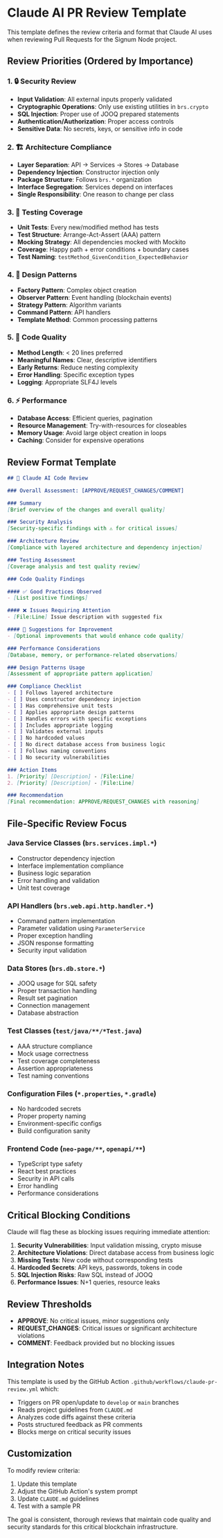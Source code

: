 # Claude AI PR Review Template

This template defines the review criteria and format that Claude AI uses when reviewing Pull Requests for the Signum Node project.

## Review Priorities (Ordered by Importance)

### 1. 🔒 Security Review
- **Input Validation**: All external inputs properly validated
- **Cryptographic Operations**: Only use existing utilities in `brs.crypto`
- **SQL Injection**: Proper use of JOOQ prepared statements
- **Authentication/Authorization**: Proper access controls
- **Sensitive Data**: No secrets, keys, or sensitive info in code

### 2. 🏗️ Architecture Compliance
- **Layer Separation**: API → Services → Stores → Database
- **Dependency Injection**: Constructor injection only
- **Package Structure**: Follows `brs.*` organization
- **Interface Segregation**: Services depend on interfaces
- **Single Responsibility**: One reason to change per class

### 3. 🧪 Testing Coverage
- **Unit Tests**: Every new/modified method has tests
- **Test Structure**: Arrange-Act-Assert (AAA) pattern
- **Mocking Strategy**: All dependencies mocked with Mockito
- **Coverage**: Happy path + error conditions + boundary cases
- **Test Naming**: `testMethod_GivenCondition_ExpectedBehavior`

### 4. 🎨 Design Patterns
- **Factory Pattern**: Complex object creation
- **Observer Pattern**: Event handling (blockchain events)
- **Strategy Pattern**: Algorithm variants
- **Command Pattern**: API handlers
- **Template Method**: Common processing patterns

### 5. 📝 Code Quality
- **Method Length**: < 20 lines preferred
- **Meaningful Names**: Clear, descriptive identifiers
- **Early Returns**: Reduce nesting complexity
- **Error Handling**: Specific exception types
- **Logging**: Appropriate SLF4J levels

### 6. ⚡ Performance
- **Database Access**: Efficient queries, pagination
- **Resource Management**: Try-with-resources for closeables
- **Memory Usage**: Avoid large object creation in loops
- **Caching**: Consider for expensive operations

## Review Format Template

```markdown
## 🤖 Claude AI Code Review

### Overall Assessment: [APPROVE/REQUEST_CHANGES/COMMENT]

### Summary
[Brief overview of the changes and overall quality]

### Security Analysis
[Security-specific findings with ⚠️ for critical issues]

### Architecture Review
[Compliance with layered architecture and dependency injection]

### Testing Assessment
[Coverage analysis and test quality review]

### Code Quality Findings

#### ✅ Good Practices Observed
- [List positive findings]

#### ❌ Issues Requiring Attention
- [File:Line] Issue description with suggested fix

#### 🔄 Suggestions for Improvement
- [Optional improvements that would enhance code quality]

### Performance Considerations
[Database, memory, or performance-related observations]

### Design Patterns Usage
[Assessment of appropriate pattern application]

### Compliance Checklist
- [ ] Follows layered architecture
- [ ] Uses constructor dependency injection
- [ ] Has comprehensive unit tests
- [ ] Applies appropriate design patterns
- [ ] Handles errors with specific exceptions
- [ ] Includes appropriate logging
- [ ] Validates external inputs
- [ ] No hardcoded values
- [ ] No direct database access from business logic
- [ ] Follows naming conventions
- [ ] No security vulnerabilities

### Action Items
1. [Priority] [Description] - [File:Line]
2. [Priority] [Description] - [File:Line]

### Recommendation
[Final recommendation: APPROVE/REQUEST_CHANGES with reasoning]
```

## File-Specific Review Focus

### Java Service Classes (`brs.services.impl.*`)
- Constructor dependency injection
- Interface implementation compliance
- Business logic separation
- Error handling and validation
- Unit test coverage

### API Handlers (`brs.web.api.http.handler.*`)
- Command pattern implementation
- Parameter validation using `ParameterService`
- Proper exception handling
- JSON response formatting
- Security input validation

### Data Stores (`brs.db.store.*`)
- JOOQ usage for SQL safety
- Proper transaction handling
- Result set pagination
- Connection management
- Database abstraction

### Test Classes (`test/java/**/*Test.java`)
- AAA structure compliance
- Mock usage correctness
- Test coverage completeness
- Assertion appropriateness
- Test naming conventions

### Configuration Files (`*.properties`, `*.gradle`)
- No hardcoded secrets
- Proper property naming
- Environment-specific configs
- Build configuration sanity

### Frontend Code (`neo-page/**`, `openapi/**`)
- TypeScript type safety
- React best practices
- Security in API calls
- Error handling
- Performance considerations

## Critical Blocking Conditions

Claude will flag these as blocking issues requiring immediate attention:

1. **Security Vulnerabilities**: Input validation missing, crypto misuse
2. **Architecture Violations**: Direct database access from business logic
3. **Missing Tests**: New code without corresponding tests
4. **Hardcoded Secrets**: API keys, passwords, tokens in code
5. **SQL Injection Risks**: Raw SQL instead of JOOQ
6. **Performance Issues**: N+1 queries, resource leaks

## Review Thresholds

- **APPROVE**: No critical issues, minor suggestions only
- **REQUEST_CHANGES**: Critical issues or significant architecture violations
- **COMMENT**: Feedback provided but no blocking issues

## Integration Notes

This template is used by the GitHub Action `.github/workflows/claude-pr-review.yml` which:
- Triggers on PR open/update to `develop` or `main` branches
- Reads project guidelines from `CLAUDE.md`
- Analyzes code diffs against these criteria
- Posts structured feedback as PR comments
- Blocks merge on critical security issues

## Customization

To modify review criteria:
1. Update this template
2. Adjust the GitHub Action's system prompt
3. Update `CLAUDE.md` guidelines
4. Test with a sample PR

The goal is consistent, thorough reviews that maintain code quality and security standards for this critical blockchain infrastructure.